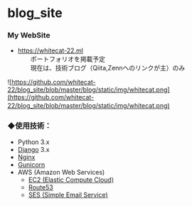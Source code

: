 # blog_site

### My WebSite

- https://whitecat-22.ml  
　　ポートフォリオを掲載予定  
　　現在は、技術ブログ（Qiita,Zennへのリンクが主）のみ

![https://github.com/whitecat-22/blog_site/blob/master/blog/static/img/whitecat.png](https://github.com/whitecat-22/blog_site/blob/master/blog/static/img/whitecat.png)
　

### ◆使用技術：

- Python 3.x
- [Django](https://www.djangoproject.com/) 3.x
- [Nginx](https://www.nginx.co.jp/)
- [Gunicorn](https://gunicorn.org/)
- AWS (Amazon Web Services)
  - [EC2 (Elastic Compute Cloud)](https://aws.amazon.com/jp/ec2/?nc2=h_ql_prod_cp_ec2&ec2-whats-new.sort-by=item.additionalFields.postDateTime&ec2-whats-new.sort-order=desc)
  - [Route53](https://aws.amazon.com/jp/route53/?nc2=h_ql_prod_nt_r53)
  - [SES (Simple Email Service)](https://aws.amazon.com/jp/ses/?nc2=h_ql_prod_ba_ses)

